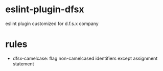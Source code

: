 # eslint-plugin-dfsx
eslint plugin customized for d.f.s.x company

# rules

* dfsx-camelcase: flag non-camelcased identifiers except assignment statement
